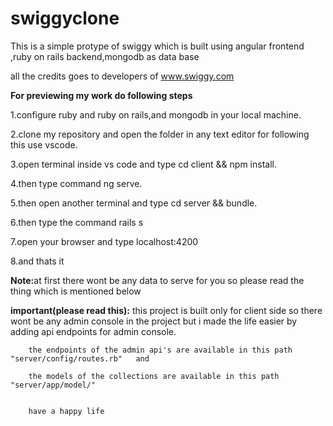 # swiggyclone

This is a simple protype of swiggy which is built using angular frontend ,ruby on rails backend,mongodb as data base

all the credits goes to developers of www.swiggy.com

<strong>For previewing my work do following steps</strong>

1.configure ruby and ruby on rails,and mongodb in your local machine.

2.clone my repository and open the folder in any text editor for following this use vscode.

3.open terminal inside vs code and type cd client && npm install.

4.then type command ng serve.

5.then open another terminal and type cd server && bundle.

6.then type the command rails s 

7.open your browser and type localhost:4200

8.and thats it 


<strong>Note:</strong>at first there wont be any data to serve for you so please read the thing which is mentioned below


<strong>important(please read this):</strong>
        this project is built only for client side so there wont be any admin console in the project but i made the life easier by adding api endpoints for admin console.
        
        the endpoints of the admin api's are available in this path "server/config/routes.rb"   and
        
        the models of the collections are available in this path "server/app/model/"
        
        
        have a happy life
